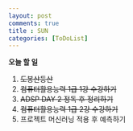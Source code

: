 ```yaml
---
layout: post
comments: true
title : SUN
categories: [ToDoList]
---
```



**오늘 할 일**

  1. ~~도봉산등산~~
  2. ~~컴퓨터활용능력 1급 1강 수강하기~~
  3. ~~ADSP DAY 2 정독 후 정리하기~~
  4. ~~컴퓨터활용능력 1급 2강 수강하기~~
  5. 프로젝트 머신러닝 적용 후 예측하기
